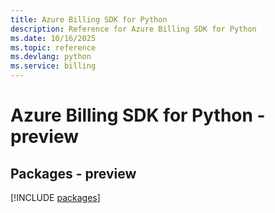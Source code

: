 ```yaml
---
title: Azure Billing SDK for Python
description: Reference for Azure Billing SDK for Python
ms.date: 10/16/2025
ms.topic: reference
ms.devlang: python
ms.service: billing
---
```

# Azure Billing SDK for Python - preview
## Packages - preview
[!INCLUDE [packages](billing-index.md)]